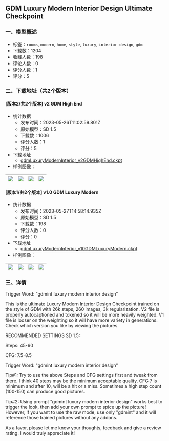 ## GDM Luxury Modern Interior Design Ultimate Checkpoint
### 一、模型概述

- 标签：`rooms`, `modern`, `home`, `style`, `luxury`, `interior design`, `gdm`
- 下载数：1204
- 收藏人数：198
- 评论人数：0
- 评分人数：1
- 评分：5

### 二、下载地址（共2个版本）

#### [版本2/共2个版本] v2 GDM High End

- 统计数据
  - 发布时间：2023-05-26T11:02:59.801Z
  - 原始模型：SD 1.5
  - 下载数：1006
  - 评分人数：1
  - 评分：5
- 下载地址
  - [gdmLuxuryModernInterior_v2GDMHighEnd.ckpt](https://civitai.com/api/download/models/81671)
- 样例图像：

| <img src="https://image.civitai.com/xG1nkqKTMzGDvpLrqFT7WA/f8a0da35-51f9-4220-86b0-0c486a0896b0/width=450/917521.jpeg" /> | <img src="https://image.civitai.com/xG1nkqKTMzGDvpLrqFT7WA/efa91daf-06c9-4bed-92b3-6e3e40000c48/width=450/917527.jpeg" /> | <img src="https://image.civitai.com/xG1nkqKTMzGDvpLrqFT7WA/0a2b3a87-09fd-4ad0-9a46-61e5a9c8d303/width=450/917528.jpeg" /> | <img src="https://image.civitai.com/xG1nkqKTMzGDvpLrqFT7WA/8a0b624d-dc08-4cf7-a380-2a1d8a538f2d/width=450/917530.jpeg" /> |
| ---- | ---- | ---- | ---- |

#### [版本1/共2个版本] v1.0 GDM Luxury Modern

- 统计数据
  - 发布时间：2023-05-27T14:58:14.935Z
  - 原始模型：SD 1.5
  - 下载数：198
  - 评分人数：0
  - 评分：0
- 下载地址
  - [gdmLuxuryModernInterior_v10GDMLuxuryModern.ckpt](https://civitai.com/api/download/models/80623)
- 样例图像：

| <img src="https://image.civitai.com/xG1nkqKTMzGDvpLrqFT7WA/85739d5b-9fc0-4cbb-b02a-2bec6b5ba10b/width=450/904777.jpeg" /> | <img src="https://image.civitai.com/xG1nkqKTMzGDvpLrqFT7WA/249eb6f3-96d9-4f86-b1d9-1671e15b441f/width=450/904774.jpeg" /> | <img src="https://image.civitai.com/xG1nkqKTMzGDvpLrqFT7WA/c341191f-5b16-441b-9ec8-f23e8ac26aef/width=450/904776.jpeg" /> | <img src="https://image.civitai.com/xG1nkqKTMzGDvpLrqFT7WA/42b49ee2-bd76-4cbe-9879-06510b425224/width=450/904778.jpeg" /> |
| ---- | ---- | ---- | ---- |


### 三、详情
<p>Trigger Word: "gdmint luxury modern interior design"</p><p></p><p>This is the ultimate Luxury Modern Interior Design Checkpoint trained on the style of GDM with 26k steps, 260 images, 3k regularization. V2 file is properly autocaptioned and tokened so it will be more heavily weighted. V1 file is looser on the weighting so it will have more variety in generations. Check which version you like by viewing the pictures.</p><p></p><p>RECOMMENDED SETTINGS SD 1.5:</p><p>Steps: 45-60</p><p>CFG: 7.5-8.5</p><p>Trigger Word: "gdmint luxury modern interior design"</p><p>Tip#1: Try to use the above Steps and CFG settings first and tweak from there. I think 40 steps may be the minimum acceptable quality. CFG 7 is minimum and after 10, will be a hit or a miss. Sometimes a high step count (100-150) can produce good pictures.</p><p>Tip#2: Using prompt "gdmint luxury modern interior design" works best to trigger the look, then add your own prompt to spice up the picture! However, if you want to use the raw mode, use only "gdmint" and it will reference those trained pictures without any addons.</p><p></p><p>As a favor, please let me know your thoughts, feedback and give a review rating. I would truly appreciate it!</p>